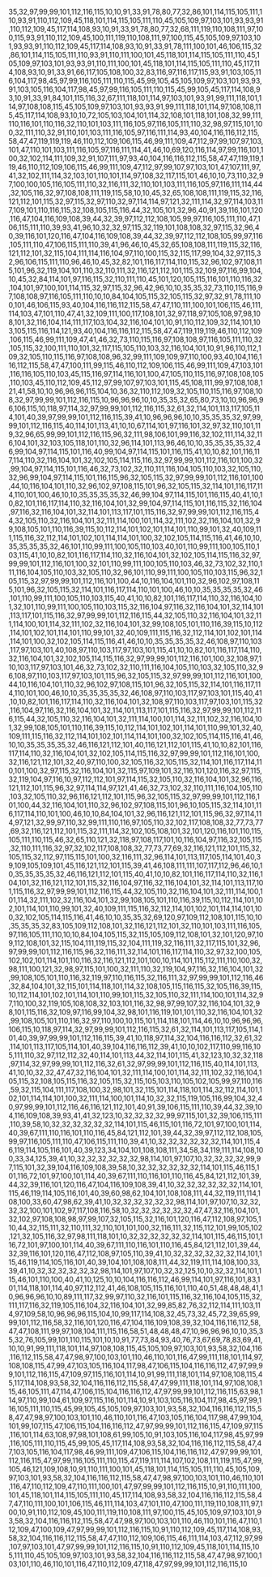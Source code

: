 35,32,97,99,99,101,112,116,115,10,10,91,33,91,78,80,77,32,86,101,114,115,105,111,110,93,91,110,112,109,45,118,101,114,115,105,111,110,45,105,109,97,103,101,93,93,91,110,112,109,45,117,114,108,93,10,91,33,91,78,80,77,32,68,111,119,110,108,111,97,100,115,93,91,110,112,109,45,100,111,119,110,108,111,97,100,115,45,105,109,97,103,101,93,93,91,110,112,109,45,117,114,108,93,10,91,33,91,78,111,100,101,46,106,115,32,86,101,114,115,105,111,110,93,91,110,111,100,101,45,118,101,114,115,105,111,110,45,105,109,97,103,101,93,93,91,110,111,100,101,45,118,101,114,115,105,111,110,45,117,114,108,93,10,91,33,91,66,117,105,108,100,32,83,116,97,116,117,115,93,91,103,105,116,104,117,98,45,97,99,116,105,111,110,115,45,99,105,45,105,109,97,103,101,93,93,91,103,105,116,104,117,98,45,97,99,116,105,111,110,115,45,99,105,45,117,114,108,93,10,91,33,91,84,101,115,116,32,67,111,118,101,114,97,103,101,93,91,99,111,118,101,114,97,108,108,115,45,105,109,97,103,101,93,93,91,99,111,118,101,114,97,108,108,115,45,117,114,108,93,10,10,72,105,103,104,101,114,32,108,101,118,101,108,32,99,111,110,116,101,110,116,32,110,101,103,111,116,105,97,116,105,111,110,32,98,97,115,101,100,32,111,110,32,91,110,101,103,111,116,105,97,116,111,114,93,40,104,116,116,112,115,58,47,47,119,119,119,46,110,112,109,106,115,46,99,111,109,47,112,97,99,107,97,103,101,47,110,101,103,111,116,105,97,116,111,114,41,46,10,69,120,116,114,97,99,116,101,100,32,102,114,111,109,32,91,107,111,97,93,40,104,116,116,112,115,58,47,47,119,119,119,46,110,112,109,106,115,46,99,111,109,47,112,97,99,107,97,103,101,47,107,111,97,41,32,102,111,114,32,103,101,110,101,114,97,108,32,117,115,101,46,10,10,73,110,32,97,100,100,105,116,105,111,110,32,116,111,32,110,101,103,111,116,105,97,116,111,114,44,32,105,116,32,97,108,108,111,119,115,58,10,10,45,32,65,108,108,111,119,115,32,116,121,112,101,115,32,97,115,32,97,110,32,97,114,114,97,121,32,111,114,32,97,114,103,117,109,101,110,116,115,32,108,105,115,116,44,32,105,101,32,96,40,91,39,116,101,120,116,47,104,116,109,108,39,44,32,39,97,112,112,108,105,99,97,116,105,111,110,47,106,115,111,110,39,93,41,96,10,32,32,97,115,32,119,101,108,108,32,97,115,32,96,40,39,116,101,120,116,47,104,116,109,108,39,44,32,39,97,112,112,108,105,99,97,116,105,111,110,47,106,115,111,110,39,41,96,46,10,45,32,65,108,108,111,119,115,32,116,121,112,101,32,115,104,111,114,116,104,97,110,100,115,32,115,117,99,104,32,97,115,32,96,106,115,111,110,96,46,10,45,32,82,101,116,117,114,110,115,32,96,102,97,108,115,101,96,32,119,104,101,110,32,110,111,32,116,121,112,101,115,32,109,97,116,99,104,10,45,32,84,114,101,97,116,115,32,110,111,110,45,101,120,105,115,116,101,110,116,32,104,101,97,100,101,114,115,32,97,115,32,96,42,96,10,10,35,35,32,73,110,115,116,97,108,108,97,116,105,111,110,10,10,84,104,105,115,32,105,115,32,97,32,91,78,111,100,101,46,106,115,93,40,104,116,116,112,115,58,47,47,110,111,100,101,106,115,46,111,114,103,47,101,110,47,41,32,109,111,100,117,108,101,32,97,118,97,105,108,97,98,108,101,32,116,104,114,111,117,103,104,32,116,104,101,10,91,110,112,109,32,114,101,103,105,115,116,114,121,93,40,104,116,116,112,115,58,47,47,119,119,119,46,110,112,109,106,115,46,99,111,109,47,41,46,32,73,110,115,116,97,108,108,97,116,105,111,110,32,105,115,32,100,111,110,101,32,117,115,105,110,103,32,116,104,101,10,91,96,110,112,109,32,105,110,115,116,97,108,108,96,32,99,111,109,109,97,110,100,93,40,104,116,116,112,115,58,47,47,100,111,99,115,46,110,112,109,106,115,46,99,111,109,47,103,101,116,116,105,110,103,45,115,116,97,114,116,101,100,47,105,110,115,116,97,108,108,105,110,103,45,110,112,109,45,112,97,99,107,97,103,101,115,45,108,111,99,97,108,108,121,41,58,10,10,96,96,96,115,104,10,36,32,110,112,109,32,105,110,115,116,97,108,108,32,97,99,99,101,112,116,115,10,96,96,96,10,10,35,35,32,65,80,73,10,10,96,96,96,106,115,10,118,97,114,32,97,99,99,101,112,116,115,32,61,32,114,101,113,117,105,114,101,40,39,97,99,99,101,112,116,115,39,41,10,96,96,96,10,10,35,35,35,32,97,99,99,101,112,116,115,40,114,101,113,41,10,10,67,114,101,97,116,101,32,97,32,110,101,119,32,96,65,99,99,101,112,116,115,96,32,111,98,106,101,99,116,32,102,111,114,32,116,104,101,32,103,105,118,101,110,32,96,114,101,113,96,46,10,10,35,35,35,35,32,46,99,104,97,114,115,101,116,40,99,104,97,114,115,101,116,115,41,10,10,82,101,116,117,114,110,32,116,104,101,32,102,105,114,115,116,32,97,99,99,101,112,116,101,100,32,99,104,97,114,115,101,116,46,32,73,102,32,110,111,116,104,105,110,103,32,105,110,32,96,99,104,97,114,115,101,116,115,96,32,105,115,32,97,99,99,101,112,116,101,100,44,10,116,104,101,110,32,96,102,97,108,115,101,96,32,105,115,32,114,101,116,117,114,110,101,100,46,10,10,35,35,35,35,32,46,99,104,97,114,115,101,116,115,40,41,10,10,82,101,116,117,114,110,32,116,104,101,32,99,104,97,114,115,101,116,115,32,116,104,97,116,32,116,104,101,32,114,101,113,117,101,115,116,32,97,99,99,101,112,116,115,44,32,105,110,32,116,104,101,32,111,114,100,101,114,32,111,102,32,116,104,101,32,99,108,105,101,110,116,39,115,10,112,114,101,102,101,114,101,110,99,101,32,40,109,111,115,116,32,112,114,101,102,101,114,114,101,100,32,102,105,114,115,116,41,46,10,10,35,35,35,35,32,46,101,110,99,111,100,105,110,103,40,101,110,99,111,100,105,110,103,115,41,10,10,82,101,116,117,114,110,32,116,104,101,32,102,105,114,115,116,32,97,99,99,101,112,116,101,100,32,101,110,99,111,100,105,110,103,46,32,73,102,32,110,111,116,104,105,110,103,32,105,110,32,96,101,110,99,111,100,105,110,103,115,96,32,105,115,32,97,99,99,101,112,116,101,100,44,10,116,104,101,110,32,96,102,97,108,115,101,96,32,105,115,32,114,101,116,117,114,110,101,100,46,10,10,35,35,35,35,32,46,101,110,99,111,100,105,110,103,115,40,41,10,10,82,101,116,117,114,110,32,116,104,101,32,101,110,99,111,100,105,110,103,115,32,116,104,97,116,32,116,104,101,32,114,101,113,117,101,115,116,32,97,99,99,101,112,116,115,44,32,105,110,32,116,104,101,32,111,114,100,101,114,32,111,102,32,116,104,101,32,99,108,105,101,110,116,39,115,10,112,114,101,102,101,114,101,110,99,101,32,40,109,111,115,116,32,112,114,101,102,101,114,114,101,100,32,102,105,114,115,116,41,46,10,10,35,35,35,35,32,46,108,97,110,103,117,97,103,101,40,108,97,110,103,117,97,103,101,115,41,10,10,82,101,116,117,114,110,32,116,104,101,32,102,105,114,115,116,32,97,99,99,101,112,116,101,100,32,108,97,110,103,117,97,103,101,46,32,73,102,32,110,111,116,104,105,110,103,32,105,110,32,96,108,97,110,103,117,97,103,101,115,96,32,105,115,32,97,99,99,101,112,116,101,100,44,10,116,104,101,110,32,96,102,97,108,115,101,96,32,105,115,32,114,101,116,117,114,110,101,100,46,10,10,35,35,35,35,32,46,108,97,110,103,117,97,103,101,115,40,41,10,10,82,101,116,117,114,110,32,116,104,101,32,108,97,110,103,117,97,103,101,115,32,116,104,97,116,32,116,104,101,32,114,101,113,117,101,115,116,32,97,99,99,101,112,116,115,44,32,105,110,32,116,104,101,32,111,114,100,101,114,32,111,102,32,116,104,101,32,99,108,105,101,110,116,39,115,10,112,114,101,102,101,114,101,110,99,101,32,40,109,111,115,116,32,112,114,101,102,101,114,114,101,100,32,102,105,114,115,116,41,46,10,10,35,35,35,35,32,46,116,121,112,101,40,116,121,112,101,115,41,10,10,82,101,116,117,114,110,32,116,104,101,32,102,105,114,115,116,32,97,99,99,101,112,116,101,100,32,116,121,112,101,32,40,97,110,100,32,105,116,32,105,115,32,114,101,116,117,114,110,101,100,32,97,115,32,116,104,101,32,115,97,109,101,32,116,101,120,116,32,97,115,32,119,104,97,116,10,97,112,112,101,97,114,115,32,105,110,32,116,104,101,32,96,116,121,112,101,115,96,32,97,114,114,97,121,41,46,32,73,102,32,110,111,116,104,105,110,103,32,105,110,32,96,116,121,112,101,115,96,32,105,115,32,97,99,99,101,112,116,101,100,44,32,116,104,101,110,32,96,102,97,108,115,101,96,10,105,115,32,114,101,116,117,114,110,101,100,46,10,10,84,104,101,32,96,116,121,112,101,115,96,32,97,114,114,97,121,32,99,97,110,32,99,111,110,116,97,105,110,32,102,117,108,108,32,77,73,77,69,32,116,121,112,101,115,32,111,114,32,102,105,108,101,32,101,120,116,101,110,115,105,111,110,115,46,32,65,110,121,32,118,97,108,117,101,10,116,104,97,116,32,105,115,32,110,111,116,32,97,32,102,117,108,108,32,77,73,77,69,32,116,121,112,101,115,32,105,115,32,112,97,115,115,101,100,32,116,111,32,96,114,101,113,117,105,114,101,40,39,109,105,109,101,45,116,121,112,101,115,39,41,46,108,111,111,107,117,112,96,46,10,10,35,35,35,35,32,46,116,121,112,101,115,40,41,10,10,82,101,116,117,114,110,32,116,104,101,32,116,121,112,101,115,32,116,104,97,116,32,116,104,101,32,114,101,113,117,101,115,116,32,97,99,99,101,112,116,115,44,32,105,110,32,116,104,101,32,111,114,100,101,114,32,111,102,32,116,104,101,32,99,108,105,101,110,116,39,115,10,112,114,101,102,101,114,101,110,99,101,32,40,109,111,115,116,32,112,114,101,102,101,114,114,101,100,32,102,105,114,115,116,41,46,10,10,35,35,32,69,120,97,109,112,108,101,115,10,10,35,35,35,32,83,105,109,112,108,101,32,116,121,112,101,32,110,101,103,111,116,105,97,116,105,111,110,10,10,84,104,105,115,32,115,105,109,112,108,101,32,101,120,97,109,112,108,101,32,115,104,111,119,115,32,104,111,119,32,116,111,32,117,115,101,32,96,97,99,99,101,112,116,115,96,32,116,111,32,114,101,116,117,114,110,32,97,32,100,105,102,102,101,114,101,110,116,32,116,121,112,101,100,10,114,101,115,112,111,110,100,32,98,111,100,121,32,98,97,115,101,100,32,111,110,32,119,104,97,116,32,116,104,101,32,99,108,105,101,110,116,32,119,97,110,116,115,32,116,111,32,97,99,99,101,112,116,46,32,84,104,101,32,115,101,114,118,101,114,32,108,105,115,116,115,32,105,116,39,115,10,112,114,101,102,101,114,101,110,99,101,115,32,105,110,32,111,114,100,101,114,32,97,110,100,32,119,105,108,108,32,103,101,116,32,98,97,99,107,32,116,104,101,32,98,101,115,116,32,109,97,116,99,104,32,98,101,116,119,101,101,110,32,116,104,101,32,99,108,105,101,110,116,32,97,110,100,10,115,101,114,118,101,114,46,10,10,96,96,96,106,115,10,118,97,114,32,97,99,99,101,112,116,115,32,61,32,114,101,113,117,105,114,101,40,39,97,99,99,101,112,116,115,39,41,10,118,97,114,32,104,116,116,112,32,61,32,114,101,113,117,105,114,101,40,39,104,116,116,112,39,41,10,10,102,117,110,99,116,105,111,110,32,97,112,112,32,40,114,101,113,44,32,114,101,115,41,32,123,10,32,32,118,97,114,32,97,99,99,101,112,116,32,61,32,97,99,99,101,112,116,115,40,114,101,113,41,10,10,32,32,47,47,32,116,104,101,32,111,114,100,101,114,32,111,102,32,116,104,105,115,32,108,105,115,116,32,105,115,32,115,105,103,110,105,102,105,99,97,110,116,59,32,115,104,111,117,108,100,32,98,101,32,115,101,114,118,101,114,32,112,114,101,102,101,114,114,101,100,32,111,114,100,101,114,10,32,32,115,119,105,116,99,104,32,40,97,99,99,101,112,116,46,116,121,112,101,40,91,39,106,115,111,110,39,44,32,39,104,116,109,108,39,93,41,41,32,123,10,32,32,32,32,99,97,115,101,32,39,106,115,111,110,39,58,10,32,32,32,32,32,32,114,101,115,46,115,101,116,72,101,97,100,101,114,40,39,67,111,110,116,101,110,116,45,84,121,112,101,39,44,32,39,97,112,112,108,105,99,97,116,105,111,110,47,106,115,111,110,39,41,10,32,32,32,32,32,32,114,101,115,46,119,114,105,116,101,40,39,123,34,104,101,108,108,111,34,58,34,119,111,114,108,100,33,34,125,39,41,10,32,32,32,32,32,32,98,114,101,97,107,10,32,32,32,32,99,97,115,101,32,39,104,116,109,108,39,58,10,32,32,32,32,32,32,114,101,115,46,115,101,116,72,101,97,100,101,114,40,39,67,111,110,116,101,110,116,45,84,121,112,101,39,44,32,39,116,101,120,116,47,104,116,109,108,39,41,10,32,32,32,32,32,32,114,101,115,46,119,114,105,116,101,40,39,60,98,62,104,101,108,108,111,44,32,119,111,114,108,100,33,60,47,98,62,39,41,10,32,32,32,32,32,32,98,114,101,97,107,10,32,32,32,32,100,101,102,97,117,108,116,58,10,32,32,32,32,32,32,47,47,32,116,104,101,32,102,97,108,108,98,97,99,107,32,105,115,32,116,101,120,116,47,112,108,97,105,110,44,32,115,111,32,110,111,32,110,101,101,100,32,116,111,32,115,112,101,99,105,102,121,32,105,116,32,97,98,111,118,101,10,32,32,32,32,32,32,114,101,115,46,115,101,116,72,101,97,100,101,114,40,39,67,111,110,116,101,110,116,45,84,121,112,101,39,44,32,39,116,101,120,116,47,112,108,97,105,110,39,41,10,32,32,32,32,32,32,114,101,115,46,119,114,105,116,101,40,39,104,101,108,108,111,44,32,119,111,114,108,100,33,39,41,10,32,32,32,32,32,32,98,114,101,97,107,10,32,32,125,10,10,32,32,114,101,115,46,101,110,100,40,41,10,125,10,10,104,116,116,112,46,99,114,101,97,116,101,83,101,114,118,101,114,40,97,112,112,41,46,108,105,115,116,101,110,40,51,48,48,48,41,10,96,96,96,10,10,89,111,117,32,99,97,110,32,116,101,115,116,32,116,104,105,115,32,111,117,116,32,119,105,116,104,32,116,104,101,32,99,85,82,76,32,112,114,111,103,114,97,109,58,10,96,96,96,115,104,10,99,117,114,108,32,45,73,32,45,72,39,65,99,99,101,112,116,58,32,116,101,120,116,47,104,116,109,108,39,32,104,116,116,112,58,47,47,108,111,99,97,108,104,111,115,116,58,51,48,48,48,47,10,96,96,96,10,10,35,35,32,76,105,99,101,110,115,101,10,10,91,77,73,84,93,40,76,73,67,69,78,83,69,41,10,10,91,99,111,118,101,114,97,108,108,115,45,105,109,97,103,101,93,58,32,104,116,116,112,115,58,47,47,98,97,100,103,101,110,46,110,101,116,47,99,111,118,101,114,97,108,108,115,47,99,47,103,105,116,104,117,98,47,106,115,104,116,116,112,47,97,99,99,101,112,116,115,47,109,97,115,116,101,114,10,91,99,111,118,101,114,97,108,108,115,45,117,114,108,93,58,32,104,116,116,112,115,58,47,47,99,111,118,101,114,97,108,108,115,46,105,111,47,114,47,106,115,104,116,116,112,47,97,99,99,101,112,116,115,63,98,114,97,110,99,104,61,109,97,115,116,101,114,10,91,103,105,116,104,117,98,45,97,99,116,105,111,110,115,45,99,105,45,105,109,97,103,101,93,58,32,104,116,116,112,115,58,47,47,98,97,100,103,101,110,46,110,101,116,47,103,105,116,104,117,98,47,99,104,101,99,107,115,47,106,115,104,116,116,112,47,97,99,99,101,112,116,115,47,109,97,115,116,101,114,63,108,97,98,101,108,61,99,105,10,91,103,105,116,104,117,98,45,97,99,116,105,111,110,115,45,99,105,45,117,114,108,93,58,32,104,116,116,112,115,58,47,47,103,105,116,104,117,98,46,99,111,109,47,106,115,104,116,116,112,47,97,99,99,101,112,116,115,47,97,99,116,105,111,110,115,47,119,111,114,107,102,108,111,119,115,47,99,105,46,121,109,108,10,91,110,111,100,101,45,118,101,114,115,105,111,110,45,105,109,97,103,101,93,58,32,104,116,116,112,115,58,47,47,98,97,100,103,101,110,46,110,101,116,47,110,112,109,47,110,111,100,101,47,97,99,99,101,112,116,115,10,91,110,111,100,101,45,118,101,114,115,105,111,110,45,117,114,108,93,58,32,104,116,116,112,115,58,47,47,110,111,100,101,106,115,46,111,114,103,47,101,110,47,100,111,119,110,108,111,97,100,10,91,110,112,109,45,100,111,119,110,108,111,97,100,115,45,105,109,97,103,101,93,58,32,104,116,116,112,115,58,47,47,98,97,100,103,101,110,46,110,101,116,47,110,112,109,47,100,109,47,97,99,99,101,112,116,115,10,91,110,112,109,45,117,114,108,93,58,32,104,116,116,112,115,58,47,47,110,112,109,106,115,46,111,114,103,47,112,97,99,107,97,103,101,47,97,99,99,101,112,116,115,10,91,110,112,109,45,118,101,114,115,105,111,110,45,105,109,97,103,101,93,58,32,104,116,116,112,115,58,47,47,98,97,100,103,101,110,46,110,101,116,47,110,112,109,47,118,47,97,99,99,101,112,116,115,10